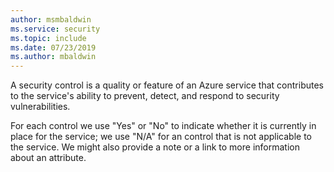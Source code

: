 ```yaml
---
author: msmbaldwin
ms.service: security
ms.topic: include
ms.date: 07/23/2019
ms.author: mbaldwin
---
```


A security control is a quality or feature of an Azure service that contributes to the service's ability to prevent, detect, and respond to security vulnerabilities.

For each control we use "Yes" or "No" to indicate whether it is currently in place for the service; we use "N/A" for an control that is not applicable to the service. We might also provide a note or a link to more information about an attribute.
